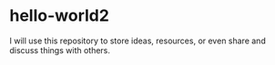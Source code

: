 # hello-world2
I will use this repository to store ideas, resources, or even share and discuss things with others.
